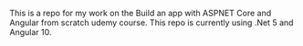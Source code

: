 This is a repo for my work on the Build an app with ASPNET Core and Angular from scratch udemy course. This repo is currently using .Net 5 and Angular 10.
